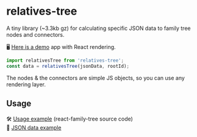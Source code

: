 # relatives-tree

A tiny library (~3.3kb gz) for calculating specific JSON data to family tree nodes and connectors.

🖥 [Here is a demo](https://sanichkotikov.github.io/react-family-tree-example/) app with React rendering.

```js
import relativesTree from 'relatives-tree';
const data = relativesTree(jsonData, rootId);
```

The nodes & the connectors are simple JS objects, so you can use any rendering layer.

## Usage

🛠️ [Usage example](https://github.com/SanichKotikov/react-family-tree) (react-family-tree source code)  
📝 [JSON data example](https://github.com/SanichKotikov/react-family-tree-example/blob/master/src/sample.json)
